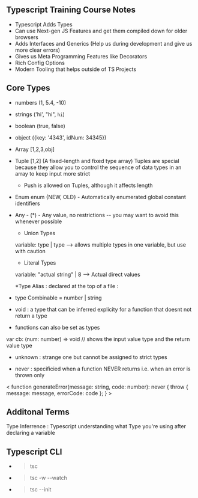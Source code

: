 ## Typescript Training Course Notes

- Typescript Adds Types
- Can use Next-gen JS Features and get them compiled down for older browsers
- Adds Interfaces and Generics (Help us during development and give us more
  clear errors)
- Gives us Meta Programming Features like Decorators
- Rich Config Options
- Modern Tooling that helps outside of TS Projects

## Core Types

- numbers (1, 5.4, -10)
- strings ('hi', "hi", `hi`)
- boolean (true, false)
- object ({key: '4343', idNum: 34345})
- Array [1,2,3,obj]
- Tuple [1,2] (A fixed-length and fixed type array) Tuples are special because
  they allow you to control the sequence of data types in an array to keep input
  more strict
  - Push is allowed on Tuples, although it affects length
- Enum enum {NEW, OLD} - Automatically enumerated global constant identifiers
- Any - (\*) - Any value, no restrictions -- you may want to avoid this whenever
  possible

  - Union Types

  variable: type | type --> allows multiple types in one variable, but use with
  caution

  - Literal Types

  variable: "actual string" | 8 --> Actual direct values

  \*Type Alias : declared at the top of a file :

- type Combinable = number | string

- void : a type that can be inferred explicity for a function that doesnt not
  return a type

- functions can also be set as types

var cb: (num: number) => void // shows the input value type and the return value
type

- unknown : strange one but cannot be assigned to strict types

- never : specificied when a function NEVER returns i.e. when an error is thrown
  only

< function generateError(message: string, code: number): never { throw {
message: message, errorCode: code }; } >

## Additonal Terms

Type Inferrence : Typescript understanding what Type you're using after
declaring a variable

## Typescript CLI

- > tsc
- > tsc -w --watch
- > tsc --init
